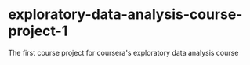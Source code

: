 # exploratory-data-analysis-course-project-1
The first course project for coursera's exploratory data analysis course

